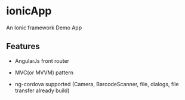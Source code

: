 # ionicApp
An Ionic framework Demo App


## Features

* AngularJs front router

* MVC(or MVVM) pattern

* ng-cordova supported (Camera, BarcodeScanner, file, dialogs, file transfer already build)
